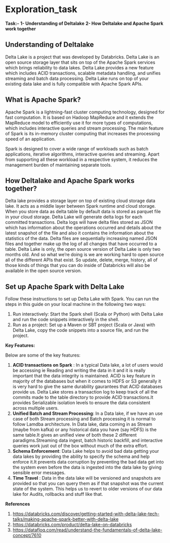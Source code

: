 # Exploration_task

**Task:-**
**1- Understanding of Deltalake**
**2- How Deltalake and Apache Spark work together**


## Understanding of Deltalake
Delta Lake is a project that was developed by Databricks. Delta Lake is an open source storage layer that sits on top of the Apache Spark services which brings reliability to data lakes. Delta Lake provides a new feature which includes ACID transactions, scalable metadata handling, and unifies streaming and batch data processing. Delta Lake runs on top of your existing data lake and is fully compatible with Apache Spark APIs.

## What is Apache Spark?
Apache Spark is a lightning-fast cluster computing technology, designed for fast computation. It is based on Hadoop MapReduce and it extends the MapReduce model to efficiently use it for more types of computations, which includes interactive queries and stream processing. The main feature of Spark is its in-memory cluster computing that increases the processing speed of an application.

Spark is designed to cover a wide range of workloads such as batch applications, iterative algorithms, interactive queries and streaming. Apart from supporting all these workload in a respective system, it reduces the management burden of maintaining separate tools.

## How Deltalake and Apache Spark works together?
Delta lake provides a storage layer on top of existing cloud storage data lake. It acts as a middle layer between Spark runtime and cloud storage. When you store data as delta table by default data is stored as parquet file in your cloud storage.
Delta Lake will generate delta logs for each committed transactions. Delta logs will have delta files stored as JSON which has information about the operations occurred and details about the latest snapshot of the file and also it contains the information about the statistics of the data. Delta files are sequentially increasing named JSON files and together make up the log of all changes that have occurred to a table. Delta Lake is only, the open source version of Delta Lake is only two months old. And so what we’re doing is we are working hard to open source all of the different APIs that exist. So update, delete, merge, history, all of those kinds of things that you can do inside of Databricks will also be available in the open source version.

## Set up Apache Spark with Delta Lake
Follow these instructions to set up Delta Lake with Spark. You can run the steps in this guide on your local machine in the following two ways:
1.	Run interactively: Start the Spark shell (Scala or Python) with Delta Lake and run the code snippets interactively in the shell.
2.	Run as a project: Set up a Maven or SBT project (Scala or Java) with Delta Lake, copy the code snippets into a source file, and run the project.


**Key Features:**

Below are some of the key features:
1.	**ACID transactions on Spark** : In a typical Data lake, a lot of users would be accessing ie Reading and writing the data in it and it is really important that the data integrity is maintained. ACID is key feature in majority of the databases but when it comes to HDFS or S3 generally it is very hard to give the same durability gaurantees that ACID databases provide us. Delta Lake stores a transaction log to keep track of all the commits made to the table directory to provide ACID transactions.It provides Serializable isolation levels to ensure the data consistent across multiple users.
2.	**Unified Batch and Stream Processing**: In a Data lake, if we have an use case of both Stream processing and Batch processing it is normal to follow Lamdba architecture. In Data lake, data coming in as Stream (maybe from kafka) or any historical data you have (say HDFS) is the same table.It gives an unified view of both these 2 different paradigms.Streaming data ingest, batch historic backfill, and interactive queries work just out of the box without much of the extra effort.
3.  **Schema Enforcement**: Data Lake helps to avoid bad data getting your data lakes by providing the ability to specify the schema and help enforce it.It prevents data corruption by preventing the bad data get into the system even before the data is ingested into the data lake by giving sensible error messages.
4.	**Time Travel** : Data in the data lake will be versioned and snapshots are provided so that you can query them as if that snapshot was the current state of the system. This helps us to revert to older versions of our data lake for Audits, rollbacks and stuff like that.


**References**
1. https://databricks.com/discover/getting-started-with-delta-lake-tech-talks/making-apache-spark-better-with-delta-lake
2. https://databricks.com/product/delta-lake-on-databricks
3. https://datafloq.com/read/understand-the-fundamentals-of-delta-lake-concept/7610
